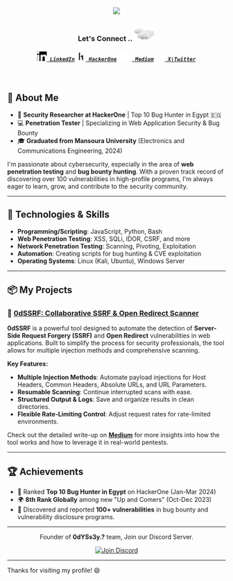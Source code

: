 <h1 align="center">
  <a href="https://git.io/typing-svg">
    <img src="https://readme-typing-svg.herokuapp.com/?lines=Hey!%20How%20you%20doin'?&center=true&size=30">
  </a>
</h1>
 
<h3 align="center">Let's Connect ..<img src="https://github.com/KariiemGamal/KariiemGamal/blob/a9c8b0d15f3cf482f22d613c6eda9b035e45c07f/img/clouds.gif" height="32px"></h3>
<h5 align="center">
  <code><a href="https://www.linkedin.com/in/kariiem-gamal/"><img height="22" width="22" src="https://github.com/KariiemGamal/KariiemGamal/blob/45a544084a6d51392875b2c087f3e932b90e1659/img/linked-logo.png"> LinkedIn</a></code>
  <code><a href="https://hackerone.com/0d_kariiem"><img title="H1" height="22" width="22" src="https://github.com/KariiemGamal/KariiemGamal/blob/a148cb0a0e748c3096cc0d956213cdef54600f00/img/h1.png"> HackerOne</a></code>
  <code><a href="https://medium.com/@kariiem"><img height="22" width="32" src="https://github.com/KariiemGamal/KariiemGamal/blob/a9c8b0d15f3cf482f22d613c6eda9b035e45c07f/img/medium.png"> Medium</a></code>
  <code><a href="https://x.com/0d_Kariem" ><img height="22" width="22" src="https://github.com/KariiemGamal/KariiemGamal/blob/a9c8b0d15f3cf482f22d613c6eda9b035e45c07f/img/X_logo.png"> X|Twitter</a></code>
</h5>
<br>
  <!--Thanks for Dheerajmadhukar, for this amazing part-->
  
## 🚀 About Me

- 🔐 **Security Researcher at HackerOne** | Top 10 Bug Hunter in Egypt 🇪🇬
- 💻 **Penetration Tester** | Specializing in Web Application Security & Bug Bounty
- 🎓 **Graduated from Mansoura University** (Electronics and Communications Engineering, 2024)

I'm passionate about cybersecurity, especially in the area of **web penetration testing** and **bug bounty hunting**. With a proven track record of discovering over 100 vulnerabilities in high-profile programs, I'm always eager to learn, grow, and contribute to the security community.

---

## 🔧 Technologies & Skills

- **Programming/Scripting**: JavaScript, Python, Bash
- **Web Penetration Testing**: XSS, SQLi, IDOR, CSRF, and more
- **Network Penetration Testing**: Scanning, Pivoting, Exploitation
- **Automation**: Creating scripts for bug hunting & CVE exploitation
- **Operating Systems**: Linux (Kali, Ubuntu), Windows Server

---

## 📦 My Projects

### 🔗 [0dSSRF: Collaborative SSRF & Open Redirect Scanner](https://github.com/KariiemGamal/0dSSRF)
**0dSSRF** is a powerful tool designed to automate the detection of **Server-Side Request Forgery (SSRF)** and **Open Redirect** vulnerabilities in web applications. Built to simplify the process for security professionals, the tool allows for multiple injection methods and comprehensive scanning. 

**Key Features:**
- **Multiple Injection Methods**: Automate payload injections for Host Headers, Common Headers, Absolute URLs, and URL Parameters.
- **Resumable Scanning**: Continue interrupted scans with ease.
- **Structured Output & Logs**: Save and organize results in clean directories.
- **Flexible Rate-Limiting Control**: Adjust request rates for rate-limited environments.
  
Check out the detailed write-up on **[Medium](https://medium.com/@kariiem)** for more insights into how the tool works and how to leverage it in real-world pentests.

---

## 🏆 Achievements

- 🥇 Ranked **Top 10 Bug Hunter in Egypt** on HackerOne (Jan-Mar 2024)
- 🌍 **8th Rank Globally** among new "Up and Comers" (Oct-Dec 2023)
- 🐛 Discovered and reported **100+ vulnerabilities** in bug bounty and vulnerability disclosure programs.

---

<div align="center">

Founder of **0dYSs3y.?** team, Join our Discord Server.

<a href="https://discord.gg/nHmzPVE78X"><img src="https://github.com/user-attachments/assets/b6bc53ad-1c2e-4134-af49-29f12da47fef" width="300" alt="Join Discord"></a>

</div>

---

Thanks for visiting my profile! 😄

